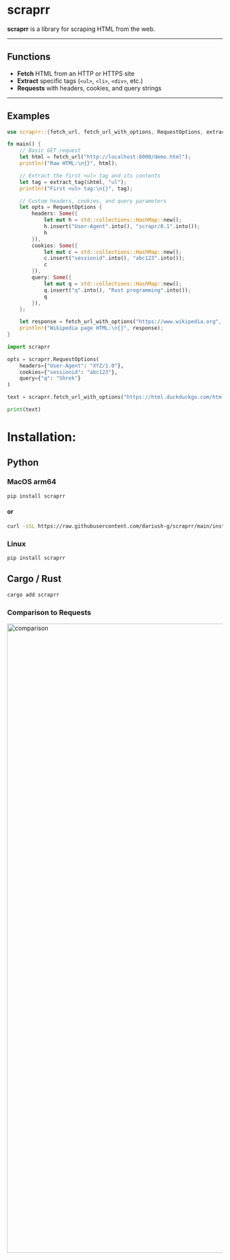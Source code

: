 # scraprr

**scraprr** is a library for scraping HTML from the web.

---

## Functions

- **Fetch** HTML from an HTTP or HTTPS site
- **Extract** specific tags (`<ul>`, `<li>`, `<div>`, etc.)
- **Requests** with headers, cookies, and query strings

---

## Examples

```rust
use scraprr::{fetch_url, fetch_url_with_options, RequestOptions, extract_tag};

fn main() {
    // Basic GET request
    let html = fetch_url("http://localhost:8000/demo.html");
    println!("Raw HTML:\n{}", html);

    // Extract the first <ul> tag and its contents
    let tag = extract_tag(&html, "ul");
    println!("First <ul> tag:\n{}", tag);

    // Custom headers, cookies, and query parameters
    let opts = RequestOptions {
        headers: Some({
            let mut h = std::collections::HashMap::new();
            h.insert("User-Agent".into(), "scrapr/0.1".into());
            h
        }),
        cookies: Some({
            let mut c = std::collections::HashMap::new();
            c.insert("sessionid".into(), "abc123".into());
            c
        }),
        query: Some({
            let mut q = std::collections::HashMap::new();
            q.insert("q".into(), "Rust programming".into());
            q
        }),
    };

    let response = fetch_url_with_options("https://www.wikipedia.org", opts);
    println!("Wikipedia page HTML:\n{}", response);
}
```

```python
import scraprr

opts = scraprr.RequestOptions(
    headers={"User-Agent": "XYZ/1.0"},
    cookies={"sessionid": "abc123"},
    query={"q": "Shrek"}
)

text = scraprr.fetch_url_with_options("https://html.duckduckgo.com/html", opts)

print(text)
```

# Installation:

## Python
### MacOS arm64
```bash
pip install scraprr
```
#### or
```bash
curl -sSL https://raw.githubusercontent.com/dariush-g/scraprr/main/install_scraprr.sh | bash
```


### Linux 
```
pip install scraprr
```
## Cargo / Rust
```bash
cargo add scraprr
```

### Comparison to **Requests**

<img width="2964" height="1467" alt="comparison" src="https://github.com/user-attachments/assets/3f3badef-2094-46f8-b65f-3e12df391df5" />
